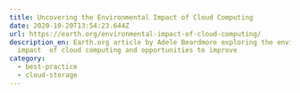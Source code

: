 ```yaml
---
title: Uncovering the Environmental Impact of Cloud Computing
date: 2020-10-20T13:54:23.644Z
url: https://earth.org/environmental-impact-of-cloud-computing/
description_en: Earth.org article by Adele Beardmore exploring the environmental
  impact  of cloud computing and opportunities to improve
category:
  - best-practice
  - cloud-storage
---
```

